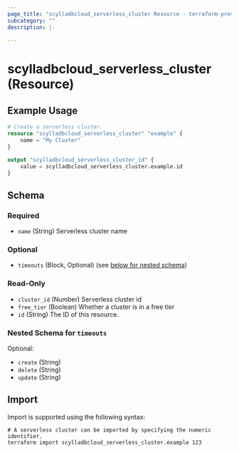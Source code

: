 ```yaml
---
page_title: "scylladbcloud_serverless_cluster Resource - terraform-provider-scylladbcloud"
subcategory: ""
description: |-
  
---
```


# scylladbcloud_serverless_cluster (Resource)



## Example Usage

```terraform
# Create a serverless cluster.
resource "scylladbcloud_serverless_cluster" "example" {
	name = "My Cluster"
}

output "scylladbcloud_serverless_cluster_id" {
	value = scylladbcloud_serverless_cluster.example.id
}
```

<!-- schema generated by tfplugindocs -->
## Schema

### Required

- `name` (String) Serverless cluster name

### Optional

- `timeouts` (Block, Optional) (see [below for nested schema](#nestedblock--timeouts))

### Read-Only

- `cluster_id` (Number) Serverless cluster id
- `free_tier` (Boolean) Whether a cluster is in a free tier
- `id` (String) The ID of this resource.

<a id="nestedblock--timeouts"></a>
### Nested Schema for `timeouts`

Optional:

- `create` (String)
- `delete` (String)
- `update` (String)

## Import

Import is supported using the following syntax:

```shell
# A serverless cluster can be imported by specifying the numeric identifier.
terraform import scylladbcloud_serverless_cluster.example 123
```

